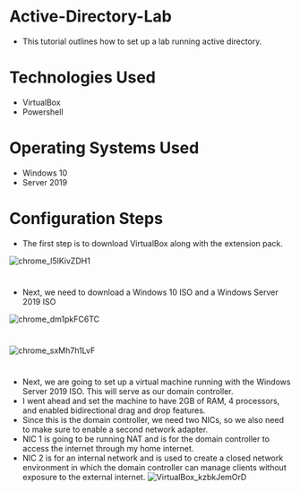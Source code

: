 # Active-Directory-Lab
- This tutorial outlines how to set up a lab running active directory. 
# Technologies Used
- VirtualBox
- Powershell
# Operating Systems Used
- Windows 10
- Server 2019
# Configuration Steps
- The first step is to download VirtualBox along with the extension pack.

![chrome_I5lKivZDH1](https://github.com/user-attachments/assets/7fc0fc73-0eb5-4858-a631-55b1c4cbee2d)
# 
- Next, we need to download a Windows 10 ISO and a Windows Server 2019 ISO

![chrome_dm1pkFC6TC](https://github.com/user-attachments/assets/c5679b4d-10c1-4a6f-9c4c-de364d661228)
# 
![chrome_sxMh7h1LvF](https://github.com/user-attachments/assets/f656316e-bd33-4764-89f0-59756805c959)
#
- Next, we are going to set up a virtual machine running with the Windows Server 2019 ISO. This will serve as our domain controller. 
- I went ahead and set the machine to have 2GB of RAM, 4 processors, and enabled bidirectional drag and drop features. 
- Since this is the domain controller, we need two NICs, so we also need to make sure to enable a second network adapter.
- NIC 1 is going to be running NAT and is for the domain controller to access the internet through my home internet.
- NIC 2 is for an internal network and is used to create a closed network environment in which the domain controller can manage clients without exposure to the external internet. ![VirtualBox_kzbkJemOrD](https://github.com/user-attachments/assets/e4da3d89-ed9a-4a0d-802f-f8fc45885b51)
